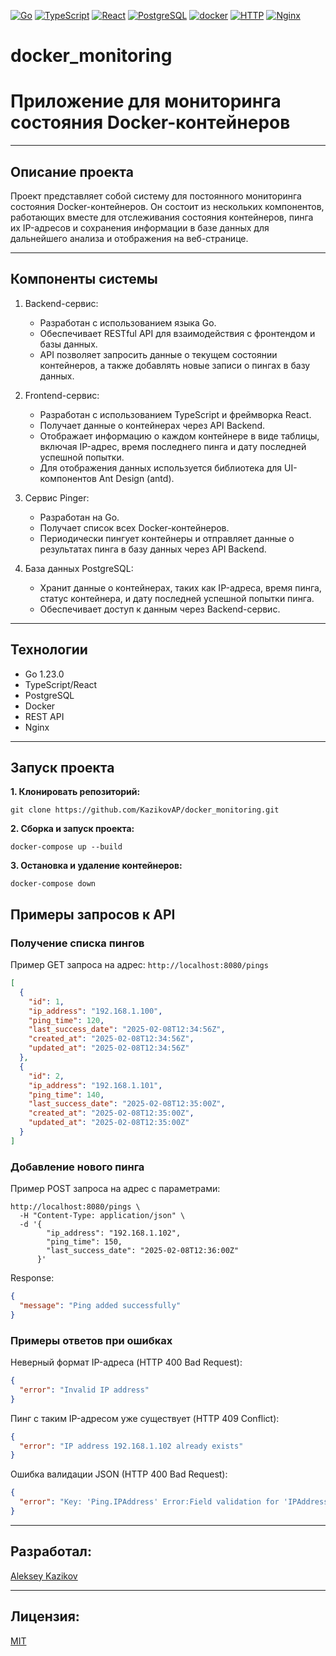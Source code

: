 [![Go](https://img.shields.io/badge/-Go-464646?style=flat-square&logo=Go)](https://go.dev/)
[![TypeScript](https://img.shields.io/badge/-TypeScript-464646?style=flat-square&logo=TypeScript)](https://www.typescriptlang.org/)
[![React](https://img.shields.io/badge/-React-464646?style=flat-square&logo=React)](https://reactjs.org/)
[![PostgreSQL](https://img.shields.io/badge/-PostgreSQL-464646?style=flat-square&logo=PostgreSQL)](https://www.postgresql.org/)
[![docker](https://img.shields.io/badge/-Docker-464646?style=flat-square&logo=docker)](https://www.docker.com/)
[![HTTP](https://img.shields.io/badge/-HTTP-464646?style=flat-square&logo=http)](https://developer.mozilla.org/en-US/docs/Web/HTTP)
[![Nginx](https://img.shields.io/badge/-Nginx-464646?style=flat-square&logo=Nginx)](https://www.nginx.com/)

# docker_monitoring
# Приложение для мониторинга состояния Docker-контейнеров

---
## Описание проекта
Проект представляет собой систему для постоянного мониторинга состояния Docker-контейнеров. Он состоит из нескольких компонентов, работающих вместе для отслеживания состояния контейнеров, пинга их IP-адресов и сохранения информации в базе данных для дальнейшего анализа и отображения на веб-странице.

---
## Компоненты системы
1. Backend-сервис:
    - Разработан с использованием языка Go.
    - Обеспечивает RESTful API для взаимодействия с фронтендом и базы данных.
    - API позволяет запросить данные о текущем состоянии контейнеров, а также добавлять новые записи о пингах в базу данных.

2. Frontend-сервис:
    - Разработан с использованием TypeScript и фреймворка React.
    - Получает данные о контейнерах через API Backend.
    - Отображает информацию о каждом контейнере в виде таблицы, включая IP-адрес, время последнего пинга и дату последней успешной попытки.
    - Для отображения данных используется библиотека для UI-компонентов Ant Design (antd).

3. Сервис Pinger:
    - Разработан на Go.
    - Получает список всех Docker-контейнеров.
    - Периодически пингует контейнеры и отправляет данные о результатах пинга в базу данных через API Backend.

4. База данных PostgreSQL:
    - Хранит данные о контейнерах, таких как IP-адреса, время пинга, статус контейнера, и дату последней успешной попытки пинга.
    - Обеспечивает доступ к данным через Backend-сервис.

---
## Технологии
* Go 1.23.0
* TypeScript/React
* PostgreSQL
* Docker
* REST API
* Nginx

---
## Запуск проекта

**1. Клонировать репозиторий:**
```
git clone https://github.com/KazikovAP/docker_monitoring.git
```

**2. Сборка и запуск проекта:**
```
docker-compose up --build
```

**3. Остановка и удаление контейнеров:**
```
docker-compose down
```

## Примеры запросов к API
### Получение списка пингов
Пример GET запроса на адрес: `http://localhost:8080/pings`
```JSON
[
  {
    "id": 1,
    "ip_address": "192.168.1.100",
    "ping_time": 120,
    "last_success_date": "2025-02-08T12:34:56Z",
    "created_at": "2025-02-08T12:34:56Z",
    "updated_at": "2025-02-08T12:34:56Z"
  },
  {
    "id": 2,
    "ip_address": "192.168.1.101",
    "ping_time": 140,
    "last_success_date": "2025-02-08T12:35:00Z",
    "created_at": "2025-02-08T12:35:00Z",
    "updated_at": "2025-02-08T12:35:00Z"
  }
]
```

### Добавление нового пинга
Пример POST запроса на адрес с параметрами:
```
http://localhost:8080/pings \
  -H "Content-Type: application/json" \
  -d '{
        "ip_address": "192.168.1.102",
        "ping_time": 150,
        "last_success_date": "2025-02-08T12:36:00Z"
      }'
```
Response:
```JSON
{
  "message": "Ping added successfully"
}
```

### Примеры ответов при ошибках
Неверный формат IP-адреса (HTTP 400 Bad Request):
```JSON
{
  "error": "Invalid IP address"
}
```

Пинг с таким IP-адресом уже существует (HTTP 409 Conflict):
```JSON
{
  "error": "IP address 192.168.1.102 already exists"
}
```

Ошибка валидации JSON (HTTP 400 Bad Request):
```JSON
{
  "error": "Key: 'Ping.IPAddress' Error:Field validation for 'IPAddress' failed on the 'required' tag"
}
```

---
## Разработал:
[Aleksey Kazikov](https://github.com/KazikovAP)

---
## Лицензия:
[MIT](https://opensource.org/licenses/MIT)
